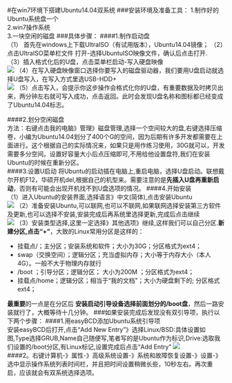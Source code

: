 #在win7环境下搭建Ubuntu14.04双系统
###安装环境及准备工具：
1.制作好的Ubuntu系统盘一个  
2.win7操作系统   
3.一块空闲的磁盘
###具体步骤：
####1.制作启动盘                    
（1） 首先在windows上下载UltraISO（有试用版本），Ubuntu14.04镜像；
（2）点击UltraISO菜单栏文件 打开-选择UbuntuISO映像文件，确认后点击打开.   
（3）插入格式化后的U盘，点击菜单栏启动-写入硬盘映像     
![](https://i.imgur.com/ZV2CasX.jpg)
 （4）在写入硬盘映像窗口选择你要写入的磁盘驱动器，我们要用U盘启动就选择U盘写入，在写入方式里选USB-HDD+     
![](https://i.imgur.com/gWZnF8a.jpg) 
（5）点击写入，会提示你这步操作会格式化你的U盘，有重要数据及时拷贝出来，两分钟左右就可写入成功，点击返回。此时会发现U盘名称和图标都已经变成了Ubuntu14.04标志。


####2.划分空闲磁盘    
 方法：右键点击我的电脑》管理》磁盘管理,选择一个空间较大的盘,右键选择压缩卷，小编为Ubuntu14.04划分了400个G的空间，因为后期有许多开发都需要在上面进行。这个根据自己的实际情况来，如果只是用作练习使用，30G就可以，开发需要多分空间。设置好容量大小后点压缩即可,不用给他设置盘符,我们在安装Ubuntu的时候在重新分区。   
####3.设置U启动
将Ubuntu的启动插在电脑上,重启电脑，选择U盘启动。联想戴尔开机F12，华硕开机del,根据自己的机型来。需要注意的是**先插入U盘再重新启动**，否则有可能会出现开机找不到U盘选项的情况。
####4.开始安装    
（1）进入Ubuntu的安装界面,选择语言》中文(简体),点击安装Ubuntu    
![](https://i.imgur.com/bgakDNo.jpg)
（2）准备安装Ubuntu,可以联网,也可以不联网,如果联网选择安装第三方软件及更新,也可以选择不安装,安装完成后再系统里选择更新,完成后点击继续      
![](https://i.imgur.com/8wga2Wu.jpg)
（3）安装类型选择,这里一定选择》其他选项》继续,这样我们可以自己分区.**新建分区,点击“+”**，大致的Linux常用分区是这样的：     


- 挂载点/；主分区；安装系统和软件；大小为30G；分区格式为ext4；       
- swap（交换空间）；逻辑分区；充当虚拟内存；大小等于内存大小（本人4G）。一般不大于物理内存就行
- /boot ；引导分区；逻辑分区； 大小为200M ；分区格式为ext4；
- 挂载点/home；逻辑分区；相当于“我的文档”；大小为硬盘剩下的; 分区格式ext4；


**最重要**的一点是在分区后 **安装启动引导设备选择前面划分的/boot盘**，然后一路安装就行了，大概等待十几分钟。
###如果安装完成后发现没有双引导项，执行以下两个步骤：
####1.用easyBCD添加Ubuntu系统引导项     
安装easyBCD后打开,点击“Add New Entry”》选择Linux/BSD:具体设置如图,Type选择GRUB,Name自己随便写,笔者写的是Ubuntu作为标识,Drive:选取我们设置的/boot分区,有Linux标记,设置完成后点击“Add Entry”
![](https://i.imgur.com/YL1EZ9r.jpg)    
####2。右键计算机-》属性-》高级系统设置-》系统和故障恢复设置-》设置-》选中显示操作系统列表时间栏，并且把时间设置稍微长些，10秒左右。再次重启，应该就会有双系统选择选项。